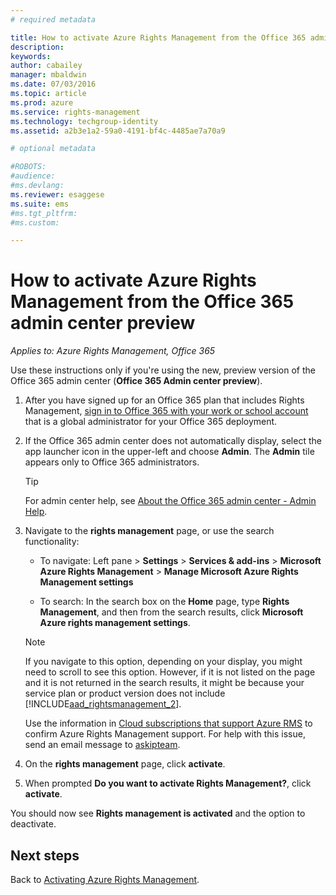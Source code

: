 ```yaml
---
# required metadata

title: How to activate Azure Rights Management from the Office 365 admin center preview | Azure RMS
description:
keywords:
author: cabailey
manager: mbaldwin
ms.date: 07/03/2016
ms.topic: article
ms.prod: azure
ms.service: rights-management
ms.technology: techgroup-identity
ms.assetid: a2b3e1a2-59a0-4191-bf4c-4485ae7a70a9

# optional metadata

#ROBOTS:
#audience:
#ms.devlang:
ms.reviewer: esaggese
ms.suite: ems
#ms.tgt_pltfrm:
#ms.custom:

---
```


# How to activate Azure Rights Management from the Office 365 admin center preview

*Applies to: Azure Rights Management, Office 365*


Use these instructions only if you're using the new, preview version of the Office 365 admin center (**Office 365 Admin center preview**).

1. After you have signed up for an Office 365 plan that includes Rights Management, [sign in to Office 365 with your work or school account](https://portal.office.com/) that is a global administrator for your Office 365 deployment.

2. If the Office 365 admin center does not automatically display, select the app launcher icon in the upper-left and choose **Admin**. The **Admin** tile appears only to Office 365 administrators.

    > [!TIP]
    > For admin center help, see [About the Office 365 admin center - Admin Help](https://support.office.com/article/About-the-Office-365-admin-center-Admin-Help-58537702-d421-4d02-8141-e128e3703547).

3. Navigate to the **rights management** page, or use the search functionality:

    - To navigate: Left pane > **Settings** > **Services & add-ins** > **Microsoft Azure Rights Management** > **Manage Microsoft Azure Rights Management settings**

    - To search: In the search box on the **Home** page, type **Rights Management**, and then from the search results, click **Microsoft Azure rights management settings**.


    > [!NOTE]
    >If you navigate to this option, depending on your display, you might need to scroll to see this option. However, if it is not listed on the page and it is not returned in the search results, it might be because your service plan or product version does not include [!INCLUDE[aad_rightsmanagement_2](../includes/aad_rightsmanagement_2_md.md)].
    >
    >Use the information in [Cloud subscriptions that support Azure RMS](../get-started/requirements-subscriptions.md) to confirm Azure Rights Management support. For help with this issue, send an email message to [askipteam](mailto:askipteam?subject=I%20cannot%20activate%20RMS).

4. On the **rights management** page, click **activate**.

5. When prompted **Do you want to activate Rights Management?**, click **activate**.

You should now see **Rights management is activated** and the option to deactivate.


## Next steps
Back to [Activating Azure Rights Management](activate-service.md).

